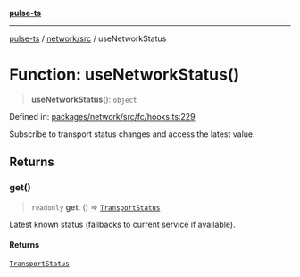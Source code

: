 [**pulse-ts**](../../../README.md)

***

[pulse-ts](../../../README.md) / [network/src](../README.md) / useNetworkStatus

# Function: useNetworkStatus()

> **useNetworkStatus**(): `object`

Defined in: [packages/network/src/fc/hooks.ts:229](https://github.com/jlehett/pulse-ts/blob/4869ef2c4af7bf37d31e2edd2d6d1ba148133fb2/packages/network/src/fc/hooks.ts#L229)

Subscribe to transport status changes and access the latest value.

## Returns

### get()

> `readonly` **get**: () => [`TransportStatus`](../type-aliases/TransportStatus.md)

Latest known status (fallbacks to current service if available).

#### Returns

[`TransportStatus`](../type-aliases/TransportStatus.md)
